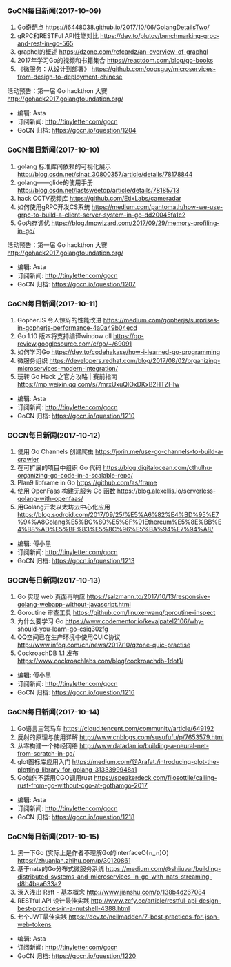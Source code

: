 ### GoCN每日新闻(2017-10-09)

1. Go奇葩点 https://i6448038.github.io/2017/10/06/GolangDetailsTwo/
2. gRPC和RESTFul API性能对比 https://dev.to/plutov/benchmarking-grpc-and-rest-in-go-565
3. graphql的概述 https://dzone.com/refcardz/an-overview-of-graphql
4. 2017年学习Go的视频和书籍集合 https://reactdom.com/blog/go-books
5. 《微服务：从设计到部署》 https://github.com/oopsguy/microservices-from-design-to-deployment-chinese

活动预告：第一届 Go hackthon 大赛 http://gohack2017.golangfoundation.org/

* 编辑: Asta
* 订阅新闻: http://tinyletter.com/gocn
* GoCN 归档: https://gocn.io/question/1204

### GoCN每日新闻(2017-10-10)

1. golang 标准库间依赖的可视化展示 http://blog.csdn.net/sinat_30800357/article/details/78178844
2. golang——glide的使用手册 http://blog.csdn.net/lastsweetop/article/details/78185713
3. hack CCTV视频库 https://github.com/EtixLabs/cameradar
4. 如何使用gRPC开发CS系统 https://medium.com/pantomath/how-we-use-grpc-to-build-a-client-server-system-in-go-dd20045fa1c2
5. Go内存调优 https://blog.fmpwizard.com/2017/09/29/memory-profiling-in-go/

活动预告：第一届 Go hackthon 大赛 http://gohack2017.golangfoundation.org/

* 编辑: Asta
* 订阅新闻: http://tinyletter.com/gocn
* GoCN 归档: https://gocn.io/question/1207

### GoCN每日新闻(2017-10-11)

1. GopherJS 令人惊讶的性能改进 https://medium.com/gopherjs/surprises-in-gopherjs-performance-4a0a49b04ecd
2. Go 1.10 版本将支持编译window dll https://go-review.googlesource.com/c/go/+/69091
3. 如何学习Go https://dev.to/codehakase/how-i-learned-go-programming
4. 微服务组织 https://developers.redhat.com/blog/2017/08/02/organizing-microservices-modern-integration/
5. 玩转 Go Hack 之官方攻略 | 赛前指南 https://mp.weixin.qq.com/s/7mrxUxuQlOxDKxB2HTZHIw

* 编辑: Asta
* 订阅新闻: http://tinyletter.com/gocn
* GoCN 归档: https://gocn.io/question/1210

### GOCN每日新闻(2017-10-12)

1. 使用 Go Channels 创建爬虫 https://jorin.me/use-go-channels-to-build-a-crawler
2. 在可扩展的项目中组织 Go 代码 https://blog.digitalocean.com/cthulhu-organizing-go-code-in-a-scalable-repo/
3. Plan9 libframe in Go https://github.com/as/frame
4. 使用 OpenFaas 构建无服务 Go 函数 https://blog.alexellis.io/serverless-golang-with-openfaas/
5. 用Golang开发以太坊去中心化应用 https://blog.sodroid.com/2017/09/25/%E5%A6%82%E4%BD%95%E7%94%A8Golang%E5%BC%80%E5%8F%91Ethereum%E5%8E%BB%E4%B8%AD%E5%BF%83%E5%8C%96%E5%BA%94%E7%94%A8/

* 编辑: 傅小黑
* 订阅新闻: http://tinyletter.com/gocn
* GoCN 归档: https://gocn.io/question/1213

### GOCN每日新闻(2017-10-13)

1. Go 实现 web 页面再响应 https://salzmann.to/2017/10/13/responsive-golang-webapp-without-javascript.html
2. Goroutine 审查工具 https://github.com/linuxerwang/goroutine-inspect
3. 为什么要学习 Go https://www.codementor.io/kevalpatel2106/why-should-you-learn-go-csiq30zfg
4. QQ空间已在生产环境中使用QUIC协议 http://www.infoq.com/cn/news/2017/10/qzone-quic-practise
5. CockroachDB 1.1 发布 https://www.cockroachlabs.com/blog/cockroachdb-1dot1/

* 编辑: 傅小黑
* 订阅新闻: http://tinyletter.com/gocn
* GoCN 归档: https://gocn.io/question/1216

### GoCN每日新闻(2017-10-14)

1. Go语言三驾马车 https://cloud.tencent.com/community/article/649192
2. 反射的原理与使用详解 http://www.cnblogs.com/susufufu/p/7653579.html
3. 从零构建一个神经网络 http://www.datadan.io/building-a-neural-net-from-scratch-in-go/
4. glot图标库应用入门 https://medium.com/@Arafat./introducing-glot-the-plotting-library-for-golang-3133399948a1
5. Go如何不适用CGO调用rust https://speakerdeck.com/filosottile/calling-rust-from-go-without-cgo-at-gothamgo-2017

* 编辑: Asta
* 订阅新闻: http://tinyletter.com/gocn
* GoCN 归档: https://gocn.io/question/1218

### GoCN每日新闻(2017-10-15)

1. 黑一下Go (实际上是作者不理解Go的interfaceO(∩_∩)O) https://zhuanlan.zhihu.com/p/30120861
2. 基于nats的Go分布式微服务系统 https://medium.com/@shijuvar/building-distributed-systems-and-microservices-in-go-with-nats-streaming-d8b4baa633a2
3. 深入浅出 Raft - 基本概念 http://www.jianshu.com/p/138b4d267084
4. RESTful API 设计最佳实践 http://www.zcfy.cc/article/restful-api-design-best-practices-in-a-nutshell-4388.html
5. 七个JWT最佳实践 https://dev.to/neilmadden/7-best-practices-for-json-web-tokens

* 编辑: Asta
* 订阅新闻: http://tinyletter.com/gocn
* GoCN 归档: https://gocn.io/question/1220